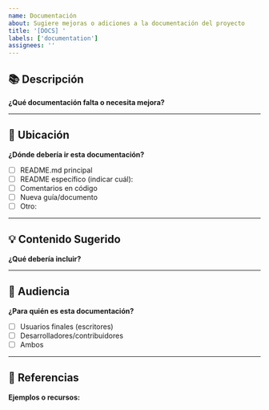```yaml
---
name: Documentación
about: Sugiere mejoras o adiciones a la documentación del proyecto
title: '[DOCS] '
labels: ['documentation']
assignees: ''
---
```


## 📚 Descripción

**¿Qué documentación falta o necesita mejora?**
<!-- Describe qué información debería agregarse o actualizarse -->

---

## 📂 Ubicación

**¿Dónde debería ir esta documentación?**

- [ ] README.md principal
- [ ] README específico (indicar cuál):
- [ ] Comentarios en código
- [ ] Nueva guía/documento
- [ ] Otro:

---

## 💡 Contenido Sugerido

**¿Qué debería incluir?**
<!-- Bosquejo o puntos clave que debería cubrir la documentación -->

---

## 🎯 Audiencia

**¿Para quién es esta documentación?**

- [ ] Usuarios finales (escritores)
- [ ] Desarrolladores/contribuidores
- [ ] Ambos

---

## 📎 Referencias

**Ejemplos o recursos:**
<!-- Enlaces a documentación similar o de referencia (opcional) -->
